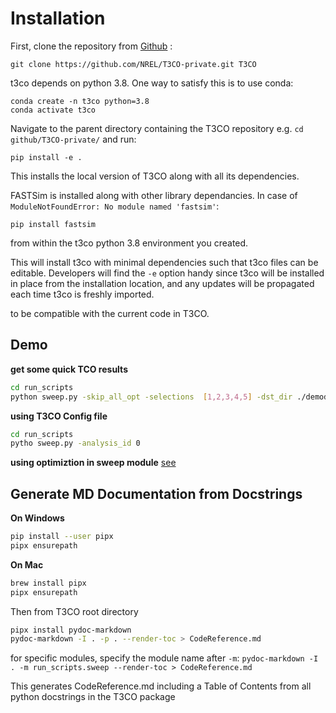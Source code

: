 # Installation
First, clone the repository from [Github](https://github.com/NREL/T3CO-private) :

    git clone https://github.com/NREL/T3CO-private.git T3CO
    
t3co depends on python 3.8. One way to satisfy this is to use conda:

    conda create -n t3co python=3.8
    conda activate t3co


Navigate to the parent directory containing the T3CO repository e.g. `cd github/T3CO-private/` and run:

    pip install -e .

This installs the local version of T3CO along with all its dependencies. 

FASTSim is installed along with other library dependancies. In case of `ModuleNotFoundError: No module named 'fastsim'`:

    pip install fastsim


from within the t3co python 3.8 environment you created.  
    
This will install t3co with minimal dependencies such that t3co files can be editable. Developers will find the `-e` option handy since t3co will be installed in place from the installation location, and any updates will be propagated each time t3co is freshly imported.  


to be compatible with the current code in T3CO.

## Demo 
**get some quick TCO results**
```bash
cd run_scripts
python sweep.py -skip_all_opt -selections  [1,2,3,4,5] -dst_dir ./demodata
```

**using T3CO Config file**
```bash
cd run_scripts
pytho sweep.py -analysis_id 0
```

**using optimiztion in sweep module** [see](https://github.com/NREL/T3CO-private/blob/52252a06fd16cc7bae377f169b78d02c30887b96/docs/models/optimization.md)

## Generate MD Documentation from Docstrings
**On Windows**

```bash
pip install --user pipx
pipx ensurepath
```

**On Mac**
```bash
brew install pipx
pipx ensurepath
```

Then from T3CO root directory
```bash
pipx install pydoc-markdown
pydoc-markdown -I . -p . --render-toc > CodeReference.md
```
for specific modules, specify the module name after `-m`:
`pydoc-markdown -I . -m run_scripts.sweep --render-toc > CodeReference.md`

This generates CodeReference.md including a Table of Contents from all python docstrings in the T3CO package